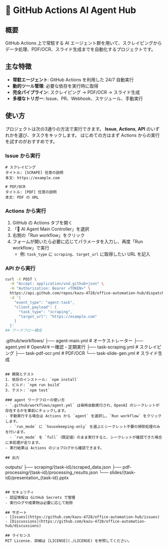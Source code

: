 # 🤖 GitHub Actions AI Agent Hub

## 概要
GitHub Actions 上で常駐する AI エージェント群を用いて、スクレイピングからデータ処理、PDF/OCR、スライド生成までを自動化するプロジェクトです。

## 主な特徴
- **常駐エージェント**: GitHub Actions を利用した 24/7 自動実行
- **動的ツール管理**: 必要な依存を実行時に取得
- **完全パイプライン**: スクレイピング → PDF/OCR → スライド生成
- **多様なトリガー**: Issue、PR、Webhook、スケジュール、手動実行

## 使い方
プロジェクトは次の3通りの方法で実行できます。
**Issue**, **Actions**, **API** のいずれかを選び、タスクをキックします。
はじめての方はまず Actions からの実行を試すのがおすすめです。

### Issue から実行
```
# スクレイピング
タイトル: [SCRAPE] 任意の説明
本文: https://example.com

# PDF/OCR
タイトル: [PDF] 任意の説明
本文: PDF の URL
```

### Actions から実行
1. GitHub の Actions タブを開く  
2. 「🤖 AI Agent Main Controller」を選択  
3. 右側の「Run workflow」をクリック  
4. フォームが開いたら必要に応じてパラメータを入力し、再度「Run workflow」で実行  
   - 例: `task_type` に `scraping`、`target_url` に取得したい URL を記入

### API から実行
```bash
curl -X POST \
  -H "Accept: application/vnd.github+json" \
  -H "Authorization: Bearer <TOKEN>" \
  https://api.github.com/repos/kazu-4728/office-automation-hub/dispatches \
  -d '{
    "event_type": "agent-task",
    "client_payload": {
      "task_type": "scraping",
      "target_url": "https://example.com"
    }
  }'
## ワークフロー構成
```
.github/workflows/
├── agent-main.yml      # オーケストレーター
├── agent.yml           # OpenAIキー確認・定期実行
├── task-scraping.yml   # スクレイピング
├── task-pdf-ocr.yml    # PDF/OCR
└── task-slide-gen.yml  # スライド生成
```

## 開発とテスト
1. 依存のインストール: `npm install`
2. ビルド: `npm run build`
3. テスト: `npm test`

### agent ワークフローの使い方
- `.github/workflows/agent.yml` は毎時自動実行され、OpenAI のシークレットが存在するかを事前にチェックします。  
- 手動実行する場合は Actions から `agent` を選択し、`Run workflow` をクリックします。  
  - `run_mode` に `housekeeping-only` を選ぶとシークレット不要の掃除処理のみを行います。  
  - `run_mode` を `full`（既定値）のまま実行すると、シークレットが確認できた場合に本処理が走ります。  
- 実行結果は Actions のジョブログから確認できます。

## 出力
```
outputs/
├── scraping/{task-id}/scraped_data.json
├── pdf-processing/{task-id}/processing_results.json
└── slides/{task-id}/presentation_{task-id}.pptx
```

## セキュリティ
- 認証情報は GitHub Secrets で管理
- 実行ログや成果物は必要に応じて削除

## サポート
- [Issues](https://github.com/kazu-4728/office-automation-hub/issues)
- [Discussions](https://github.com/kazu-4728/office-automation-hub/discussions)

## ライセンス
MIT License. 詳細は [LICENSE](./LICENSE) を参照してください。

